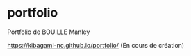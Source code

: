 # portfolio

Portfolio de BOUILLE Manley

https://kibagami-nc.github.io/portfolio/ (En cours de création)
